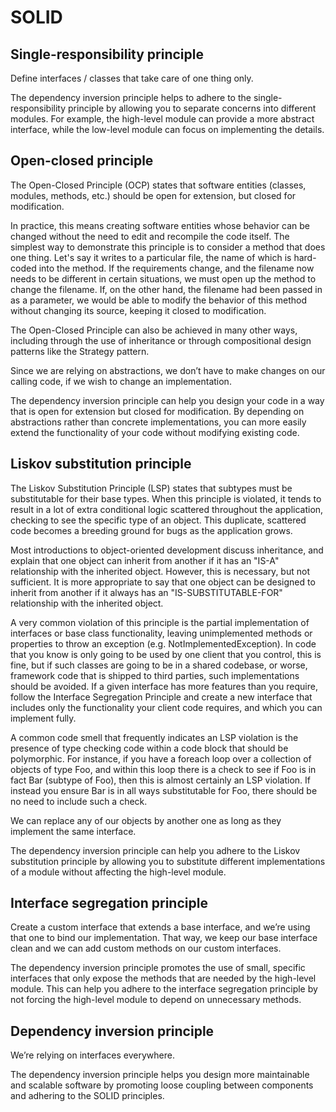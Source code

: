 # SOLID

## Single-responsibility principle

Define interfaces / classes that take care of one thing only.

The dependency inversion principle helps to adhere to the single-responsibility principle by allowing you to separate concerns into different modules. For example, the high-level module can provide a more abstract interface, while the low-level module can focus on implementing the details.

## Open-closed principle

The Open-Closed Principle (OCP) states that software entities (classes, modules, methods, etc.) should be open for extension, but closed for modification.

In practice, this means creating software entities whose behavior can be changed without the need to edit and recompile the code itself. The simplest way to demonstrate this principle is to consider a method that does one thing. Let's say it writes to a particular file, the name of which is hard-coded into the method. If the requirements change, and the filename now needs to be different in certain situations, we must open up the method to change the filename. If, on the other hand, the filename had been passed in as a parameter, we would be able to modify the behavior of this method without changing its source, keeping it closed to modification.

The Open-Closed Principle can also be achieved in many other ways, including through the use of inheritance or through compositional design patterns like the Strategy pattern.

Since we are relying on abstractions, we don’t have to make changes on our calling code, if we wish to change an implementation.

The dependency inversion principle can help you design your code in a way that is open for extension but closed for modification. By depending on abstractions rather than concrete implementations, you can more easily extend the functionality of your code without modifying existing code.

## Liskov substitution principle

The Liskov Substitution Principle (LSP) states that subtypes must be substitutable for their base types. When this principle is violated, it tends to result in a lot of extra conditional logic scattered throughout the application, checking to see the specific type of an object. This duplicate, scattered code becomes a breeding ground for bugs as the application grows.

Most introductions to object-oriented development discuss inheritance, and explain that one object can inherit from another if it has an "IS-A" relationship with the inherited object. However, this is necessary, but not sufficient. It is more appropriate to say that one object can be designed to inherit from another if it always has an "IS-SUBSTITUTABLE-FOR" relationship with the inherited object.

A very common violation of this principle is the partial implementation of interfaces or base class functionality, leaving unimplemented methods or properties to throw an exception (e.g. NotImplementedException). In code that you know is only going to be used by one client that you control, this is fine, but if such classes are going to be in a shared codebase, or worse, framework code that is shipped to third parties, such implementations should be avoided. If a given interface has more features than you require, follow the Interface Segregation Principle and create a new interface that includes only the functionality your client code requires, and which you can implement fully.

A common code smell that frequently indicates an LSP violation is the presence of type checking code within a code block that should be polymorphic. For instance, if you have a foreach loop over a collection of objects of type Foo, and within this loop there is a check to see if Foo is in fact Bar (subtype of Foo), then this is almost certainly an LSP violation. If instead you ensure Bar is in all ways substitutable for Foo, there should be no need to include such a check.

We can replace any of our objects by another one as long as they implement the same interface.

The dependency inversion principle can help you adhere to the Liskov substitution principle by allowing you to substitute different implementations of a module without affecting the high-level module.

## Interface segregation principle

Create a custom interface that extends a base interface, and we’re using that one to bind our implementation. That way, we keep our base interface clean and we can add custom methods on our custom interfaces.

The dependency inversion principle promotes the use of small, specific interfaces that only expose the methods that are needed by the high-level module. This can help you adhere to the interface segregation principle by not forcing the high-level module to depend on unnecessary methods.

## Dependency inversion principle

We’re relying on interfaces everywhere.

The dependency inversion principle helps you design more maintainable and scalable software by promoting loose coupling between components and adhering to the SOLID principles.

